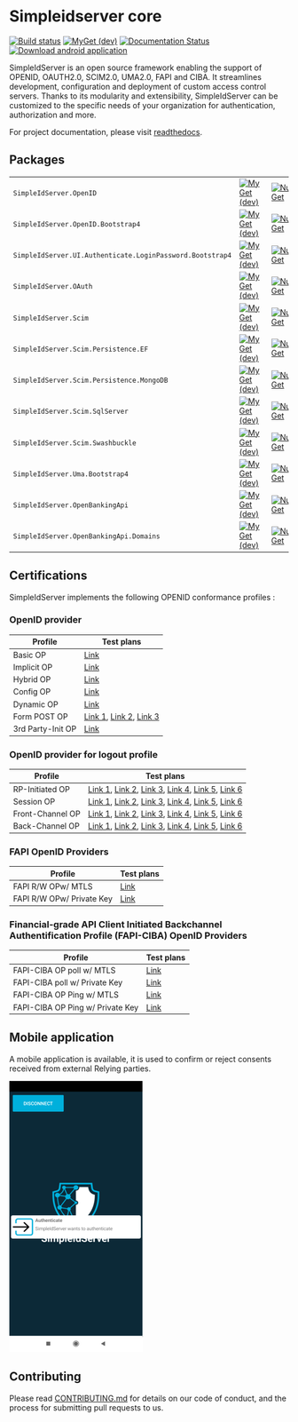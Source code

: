 # Simpleidserver core

[![Build status](https://ci.appveyor.com/api/projects/status/shtqlxhbda6gtdag?svg=true)](https://ci.appveyor.com/project/simpleidserver/simpleidserver)
[![MyGet (dev)](https://img.shields.io/myget/advance-ict/v/SimpleIdServer.OpenID.svg)](http://myget.org/gallery/advance-ict)
[![Documentation Status](https://readthedocs.org/projects/simpleidserver/badge/?version=latest)](https://simpleidserver.readthedocs.io/en/latest/)
[![Download android application](https://img.shields.io/badge/download-android-green.svg)](https://appcenter.ms/users/agentsimpleidserver-gmail.com/apps/SimpleIdServer/distribute/releases/1)

SimpleIdServer is an open source framework enabling the support of OPENID, OAUTH2.0, SCIM2.0, UMA2.0, FAPI and CIBA. It streamlines development, configuration and deployment of custom access control servers. 
Thanks to its modularity and extensibility, SimpleIdServer can be customized to the specific needs of your organization for authentication, authorization and more.

For project documentation, please visit [readthedocs](https://simpleidserver.readthedocs.io/en/latest/).

## Packages

|                         			 						|      																															  																					|																																								|																																								|
| --------------------------------------------------------- | ----------------------------------------------------------------------------------------------------------------------------------------------------------------------------------------------------------------- | ------------------------------------------------------------------------------------------------------------------------------------------------------------- | ------------------------------------------------------------------------------------------------------------------------------------------------------------- |
| `SimpleIdServer.OpenID` 			 						| [![MyGet (dev)](https://img.shields.io/myget/advance-ict/v/SimpleIdServer.OpenID.svg)](https://www.myget.org/feed/advance-ict/package/nuget/SimpleIdServer.OpenID)												| [![NuGet](https://img.shields.io/nuget/v/SimpleIdServer.OpenID.svg)](https://nuget.org/packages/SimpleIdServer.OpenID) 										| [![NuGet](https://img.shields.io/nuget/dt/SimpleIdServer.OpenID.svg)](https://nuget.org/packages/SimpleIdServer.OpenID) 										|
| `SimpleIdServer.OpenID.Bootstrap4` 						| [![MyGet (dev)](https://img.shields.io/myget/advance-ict/v/SimpleIdServer.OpenID.Bootstrap4.svg)](https://www.myget.org/feed/advance-ict/package/nuget/SimpleIdServer.OpenID.Bootstrap4)							| [![NuGet](https://img.shields.io/nuget/v/SimpleIdServer.OpenID.Bootstrap4.svg)](https://nuget.org/packages/SimpleIdServer.OpenID.Bootstrap4) 					| [![NuGet](https://img.shields.io/nuget/dt/SimpleIdServer.OpenID.Bootstrap4.svg)](https://nuget.org/packages/SimpleIdServer.OpenID.Bootstrap4) 				|
| `SimpleIdServer.UI.Authenticate.LoginPassword.Bootstrap4` | [![MyGet (dev)](https://img.shields.io/myget/advance-ict/v/SimpleIdServer.UI.Authenticate.LoginPassword.Bootstrap4.svg)](https://www.myget.org/feed/advance-ict/package/nuget/SimpleIdServer.OpenID.Bootstrap4)	| [![NuGet](https://img.shields.io/nuget/v/SimpleIdServer.OpenID.Bootstrap4.svg)](https://nuget.org/packages/SimpleIdServer.OpenID.Bootstrap4) 					| [![NuGet](https://img.shields.io/nuget/dt/SimpleIdServer.OpenID.Bootstrap4.svg)](https://nuget.org/packages/SimpleIdServer.OpenID.Bootstrap4) 				|
| `SimpleIdServer.OAuth`  			 						| [![MyGet (dev)](https://img.shields.io/myget/advance-ict/v/SimpleIdServer.OAuth.svg)](https://www.myget.org/feed/advance-ict/package/nuget/SimpleIdServer.OAuth) 													| [![NuGet](https://img.shields.io/nuget/v/SimpleIdServer.OAuth.svg)](https://nuget.org/packages/SimpleIdServer.OAuth) 											| [![NuGet](https://img.shields.io/nuget/dt/SimpleIdServer.OAuth.svg)](https://nuget.org/packages/SimpleIdServer.OAuth) 										|
| `SimpleIdServer.Scim`   			 						| [![MyGet (dev)](https://img.shields.io/myget/advance-ict/v/SimpleIdServer.Scim.svg)](https://www.myget.org/feed/advance-ict/package/nuget/SimpleIdServer.Scim) 													| [![NuGet](https://img.shields.io/nuget/v/SimpleIdServer.Scim.svg)](https://nuget.org/packages/SimpleIdServer.Scim) 											| [![NuGet](https://img.shields.io/nuget/dt/SimpleIdServer.Scim.svg)](https://nuget.org/packages/SimpleIdServer.Scim) 											|
| `SimpleIdServer.Scim.Persistence.EF`   		 			| [![MyGet (dev)](https://img.shields.io/myget/advance-ict/v/SimpleIdServer.Scim.Persistence.EF.svg)](https://www.myget.org/feed/advance-ict/package/nuget/SimpleIdServer.Scim.Persistence.EF) 						| [![NuGet](https://img.shields.io/nuget/v/SimpleIdServer.Scim.Persistence.EF.svg)](https://nuget.org/packages/SimpleIdServer.Scim.Persistence.EF) 				| [![NuGet](https://img.shields.io/nuget/dt/SimpleIdServer.Scim.Persistence.EF.svg)](https://nuget.org/packages/SimpleIdServer.Scim.Persistence.EF)				|
| `SimpleIdServer.Scim.Persistence.MongoDB`   				| [![MyGet (dev)](https://img.shields.io/myget/advance-ict/v/SimpleIdServer.Scim.Persistence.MongoDB.svg)](https://www.myget.org/feed/advance-ict/package/nuget/SimpleIdServer.Scim.Persistence.MongoDB) 			| [![NuGet](https://img.shields.io/nuget/v/SimpleIdServer.Scim.Persistence.MongoDB.svg)](https://nuget.org/packages/SimpleIdServer.Scim.Persistence.MongoDB) 	| [![NuGet](https://img.shields.io/nuget/dt/SimpleIdServer.Scim.Persistence.MongoDB.svg)](https://nuget.org/packages/SimpleIdServer.Scim.Persistence.MongoDB)	|
| `SimpleIdServer.Scim.SqlServer`			   				| [![MyGet (dev)](https://img.shields.io/myget/advance-ict/v/SimpleIdServer.Scim.SqlServer.svg)](https://www.myget.org/feed/advance-ict/package/nuget/SimpleIdServer.Scim.SqlServer) 								| [![NuGet](https://img.shields.io/nuget/v/SimpleIdServer.Scim.SqlServer.svg)](https://nuget.org/packages/SimpleIdServer.Scim.SqlServer) 						| [![NuGet](https://img.shields.io/nuget/dt/SimpleIdServer.Scim.SqlServer.svg)](https://nuget.org/packages/SimpleIdServer.Scim.SqlServer)						|
| `SimpleIdServer.Scim.Swashbuckle`			   				| [![MyGet (dev)](https://img.shields.io/myget/advance-ict/v/SimpleIdServer.Scim.Swashbuckle.svg)](https://www.myget.org/feed/advance-ict/package/nuget/SimpleIdServer.Scim.Swashbuckle) 							| [![NuGet](https://img.shields.io/nuget/v/SimpleIdServer.Scim.Swashbuckle.svg)](https://nuget.org/packages/SimpleIdServer.Scim.Swashbuckle) 					| [![NuGet](https://img.shields.io/nuget/dt/SimpleIdServer.Scim.Swashbuckle.svg)](https://nuget.org/packages/SimpleIdServer.Scim.Swashbuckle)					|
| `SimpleIdServer.Uma.Bootstrap4`   			 			| [![MyGet (dev)](https://img.shields.io/myget/advance-ict/v/SimpleIdServer.Uma.Bootstrap4.svg)](https://www.myget.org/feed/advance-ict/package/nuget/SimpleIdServer.Uma.Bootstrap4) 								| [![NuGet](https://img.shields.io/nuget/v/SimpleIdServer.Uma.Bootstrap4.svg)](https://nuget.org/packages/SimpleIdServer.Uma.Bootstrap4) 						| [![NuGet](https://img.shields.io/nuget/dt/SimpleIdServer.Uma.Bootstrap4.svg)](https://nuget.org/packages/SimpleIdServer.Uma.Bootstrap4)						|
| `SimpleIdServer.OpenBankingApi`							| [![MyGet (dev)](https://img.shields.io/myget/advance-ict/v/SimpleIdServer.OpenBankingApi.svg)](https://www.myget.org/feed/advance-ict/package/nuget/SimpleIdServer.OpenBankingApi) 								| [![NuGet](https://img.shields.io/nuget/v/SimpleIdServer.OpenBankingApi.svg)](https://nuget.org/packages/SimpleIdServer.OpenBankingApi) 						| [![NuGet](https://img.shields.io/nuget/dt/SimpleIdServer.OpenBankingApi.svg)](https://nuget.org/packages/SimpleIdServer.OpenBankingApi)						|
| `SimpleIdServer.OpenBankingApi.Domains`					| [![MyGet (dev)](https://img.shields.io/myget/advance-ict/v/SimpleIdServer.OpenBankingApi.Domains.svg)](https://www.myget.org/feed/advance-ict/package/nuget/SimpleIdServer.OpenBankingApi.Domains) 				| [![NuGet](https://img.shields.io/nuget/v/SimpleIdServer.OpenBankingApi.Domains.svg)](https://nuget.org/packages/SimpleIdServer.OpenBankingApi.Domains)		| [![NuGet](https://img.shields.io/nuget/dt/SimpleIdServer.OpenBankingApi.Domains.svg)](https://nuget.org/packages/SimpleIdServer.OpenBankingApi.Domains)		|

## Certifications

SimpleIdServer implements the following OPENID conformance profiles :

### OpenID provider

| Profile      	    | Test plans                                                                                                                                                                                                                                                                                     |
| ----------------- | ---------------------------------------------------------------------------------------------------------------------------------------------------------------------------------------------------------------------------------------------------------------------------------------------- |
| Basic OP     	    | [Link](https://www.certification.openid.net/plan-detail.html?plan=TcDgVIcSJLFHg&public=true)                                                                                                                                                                                                   |
| Implicit OP  	    | [Link](https://www.certification.openid.net/plan-detail.html?plan=ELzlUw0Ml4Cdi&public=true)                                                                                                                                                                                                   |
| Hybrid OP    	    | [Link](https://www.certification.openid.net/plan-detail.html?plan=hyaf2Ji4pt8c4&public=true)                                                                                                                                                                                                   |
| Config OP    	    | [Link](https://www.certification.openid.net/log-detail.html?log=eLluAN1FEGFibyC&public=true)                                                                                                                                                                                                   |
| Dynamic OP   	    | [Link](https://www.certification.openid.net/plan-detail.html?plan=rD0K7iYAcQBDV&public=true)                                                                                                                                                                                                   |
| Form POST OP   	| [Link 1](https://www.certification.openid.net/plan-detail.html?plan=TcDgVIcSJLFHg&public=true), [Link 2](https://www.certification.openid.net/plan-detail.html?plan=WyVmp1Gj6wJ9p&public=true), [Link 3](https://www.certification.openid.net/plan-detail.html?plan=VB4UtJystIKk8&public=true) |
| 3rd Party-Init OP | [Link](https://www.certification.openid.net/plan-detail.html?plan=HqBg2tU5qmAFB&public=true)                                                                                                                                                                                                   |

### OpenID provider for logout profile

| Profile          | Test plans 
| ---------------- | ---------------------------------------------------------------------------------------------------------------------------------------------------------------------------------------------------------------------------------------------------------------------------------------------------------------------------------------------------------------------------------------------------------------------------------------------------------------------------------------------------------------------------------------------------------------------------------------------- |
| RP-Initiated OP  | [Link 1](https://www.certification.openid.net/plan-detail.html?plan=q8zHjO7GKTm2p&public=true), [Link 2](https://www.certification.openid.net/plan-detail.html?plan=9QkOe3rah6OlB&public=true), [Link 3](https://www.certification.openid.net/plan-detail.html?plan=REeuGHwd7zF06&public=true), [Link 4](https://www.certification.openid.net/plan-detail.html?plan=rm5PmSjlmSyMG&public=true), [Link 5](https://www.certification.openid.net/plan-detail.html?plan=WaeVAkjkkgWMC&public=true), [Link 6](https://www.certification.openid.net/plan-detail.html?plan=7IdDirhsWnCow&public=true) |
| Session OP       | [Link 1](https://www.certification.openid.net/plan-detail.html?plan=XWUs8wUtnDHGN&public=true), [Link 2](https://www.certification.openid.net/plan-detail.html?plan=dw3T1LhVGlgYZ&public=true), [Link 3](https://www.certification.openid.net/plan-detail.html?plan=CWqM7njxqcvGT&public=true), [Link 4](https://www.certification.openid.net/plan-detail.html?plan=nNckls6a5qPwI&public=true), [Link 5](https://www.certification.openid.net/plan-detail.html?plan=lbLrObDfrX35q&public=true), [Link 6](https://www.certification.openid.net/plan-detail.html?plan=zXbSHGtiENBR9&public=true) |
| Front-Channel OP | [Link 1](https://www.certification.openid.net/plan-detail.html?plan=wPSm8i41v575p&public=true), [Link 2](https://www.certification.openid.net/plan-detail.html?plan=30Lm1qoPnXnCH&public=true), [Link 3](https://www.certification.openid.net/plan-detail.html?plan=CY8Rd3FB7eLKf&public=true), [Link 4](https://www.certification.openid.net/plan-detail.html?plan=QpZXQUeH9SkZs&public=true), [Link 5](https://www.certification.openid.net/plan-detail.html?plan=7aWSiQuoFx8VP&public=true), [Link 6](https://www.certification.openid.net/plan-detail.html?plan=vCnffkwiS15Uu&public=true) |
| Back-Channel OP  | [Link 1](https://www.certification.openid.net/plan-detail.html?plan=OgMuJOFfX5nF1&public=true), [Link 2](https://www.certification.openid.net/plan-detail.html?plan=eGxdR6kkXr6zN&public=true), [Link 3](https://www.certification.openid.net/plan-detail.html?plan=8W0uIHzbxRV0G&public=true), [Link 4](https://www.certification.openid.net/plan-detail.html?plan=MWNu5J29liR02&public=true), [Link 5](https://www.certification.openid.net/plan-detail.html?plan=OeyRVjGG440I4&public=true), [Link 6](https://www.certification.openid.net/plan-detail.html?plan=H3R0dC5VtPh1b&public=true) |

### FAPI OpenID Providers

| Profile                   | Test plans                                                                                   |
| ------------------------- | -------------------------------------------------------------------------------------------- |
| FAPI R/W OPw/ MTLS        | [Link](https://www.certification.openid.net/plan-detail.html?plan=idwFlwAkcA051&public=true) |
| FAPI R/W OPw/ Private Key | [Link](https://www.certification.openid.net/plan-detail.html?plan=3yjRWFK1lfyoA&public=true) |

### Financial-grade API Client Initiated Backchannel Authentification Profile (FAPI-CIBA) OpenID Providers

| Profile                          | Test plans                                                                                   |
| -------------------------------- | -------------------------------------------------------------------------------------------- |
| FAPI-CIBA OP poll w/ MTLS        | [Link](https://www.certification.openid.net/plan-detail.html?plan=6S501N9mUERqf?public=true) |
| FAPI-CIBA poll w/ Private Key    | [Link](https://www.certification.openid.net/plan-detail.html?plan=8wuC5dpBeggDV?public=true) |
| FAPI-CIBA OP Ping w/ MTLS        | [Link](https://www.certification.openid.net/plan-detail.html?plan=5IyXAMZmhQPWM&public=true) |
| FAPI-CIBA OP Ping w/ Private Key | [Link](https://www.certification.openid.net/plan-detail.html?plan=WwqAGNdl7UN6t?public=true) |

## Mobile application

A mobile application is available, it is used to confirm or reject consents received from external Relying parties.

![Mobile application](imgs/mobileapp.png?raw=true "Mobile application")

## Contributing

Please read [CONTRIBUTING.md](CONTRIBUTING.md) for details on our code of conduct, and the process for submitting pull requests to us.